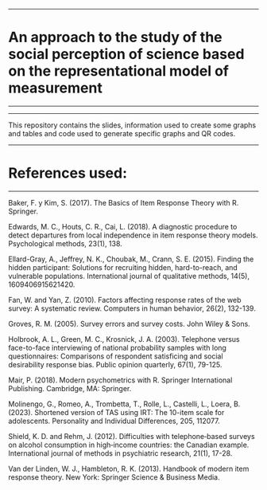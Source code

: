 ----------------------------------------------------------------------------------------------------------------------------------------------------------------
# An approach to the study of the social perception of science based on the representational model of measurement
----------------------------------------------------------------------------------------------------------------------------------------------------------------
----------------------------------------------------------------------------------------------------------------------------------------------------------------
This repository contains the slides, information used to create some graphs and tables and code used to generate specific graphs and QR codes.

----------------------------------------------------------------------------------------------------------------------------------------------------------------
# References used:
----------------------------------------------------------------------------------------------------------------------------------------------------------------
Baker, F. y Kim, S. (2017). The Basics of Item Response Theory with R. Springer.

Edwards, M. C., Houts, C. R., Cai, L. (2018). A diagnostic procedure to detect departures from local independence in item response theory models. Psychological methods, 23(1), 138.

Ellard-Gray, A., Jeffrey, N. K., Choubak, M., Crann, S. E. (2015). Finding the hidden participant: Solutions for recruiting hidden, hard-to-reach, and vulnerable populations. International journal of qualitative methods, 14(5), 1609406915621420.

Fan, W. and Yan, Z. (2010). Factors affecting response rates of the web survey: A systematic review. Computers in human behavior, 26(2), 132-139.

Groves, R. M. (2005). Survey errors and survey costs. John Wiley & Sons.

Holbrook, A. L., Green, M. C., Krosnick, J. A. (2003). Telephone versus face-to-face interviewing of national probability samples with long questionnaires: Comparisons of respondent satisficing and social desirability response bias. Public opinion quarterly, 67(1), 79-125.

Mair, P. (2018). Modern psychometrics with R. Springer International Publishing. Cambridge, MA: Springer.

Molinengo, G., Romeo, A., Trombetta, T., Rolle, L., Castelli, L., Loera, B. (2023). Shortened version of TAS using IRT: The 10-item scale for adolescents. Personality and Individual Differences, 205, 112077.

Shield, K. D. and Rehm, J. (2012). Difficulties with telephone‐based surveys on alcohol consumption in high‐income countries: the Canadian example. International journal of methods in psychiatric research, 21(1), 17-28.

Van der Linden, W. J., Hambleton, R. K. (2013). Handbook of modern item response theory. New York: Springer Science & Business Media.
